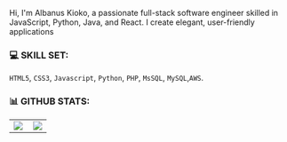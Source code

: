 

<!-- ![About Me](https://img.shields.io/badge/About-Me-purple?style=for-the-badge) -->

Hi, I'm Albanus Kioko, a passionate full-stack software engineer skilled in JavaScript, Python, Java, and React. I create elegant, user-friendly applications



### 💻 SKILL SET:
`HTML5`, `CSS3`,  `Javascript`,  `Python`, `PHP`,  `MsSQL`, `MySQL`,`AWS`.


### 📊 GITHUB STATS:
<center>
  <table>
  <tr>
      <td><img  align="left" src="https://github-readme-stats.vercel.app/api?username=Albanus6888&count_private=true&show_icons=true&theme=dark&layout=compact" /></td>
      <td><img  src="https://github-readme-streak-stats.herokuapp.com/?user=Albanus6888&theme=dark" /></td>    
     
  </tr>   
  </table>
</center>







